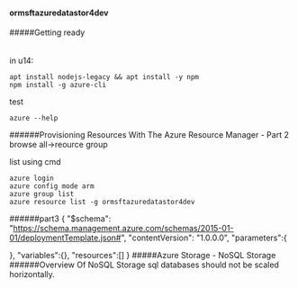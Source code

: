 #### ormsftazuredatastor4dev
#####Getting ready
######
in u14:
```
apt install nodejs-legacy && apt install -y npm
npm install -g azure-cli
```
test
```
azure --help
```
######Provisioning Resources With The Azure Resource Manager - Part 2
browse all->reource group  

list using cmd
```
azure login
azure config mode arm
azure group list
azure resource list -g ormsftazuredatastor4dev
```
######part3
{
  "$schema": "https://schema.management.azure.com/schemas/2015-01-01/deploymentTemplate.json#",
  "contentVersion": "1.0.0.0",
  "parameters":{
    
  },
  "variables":{},
  "resources":[]
}
#####Azure Storage - NoSQL Storage
######Overview Of NoSQL Storage
sql databases should not be scaled horizontally.
